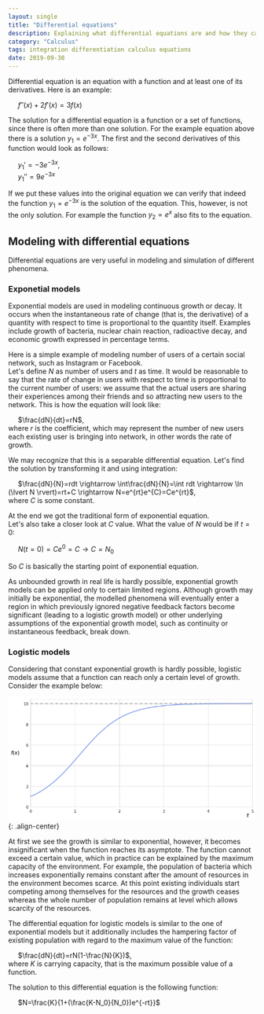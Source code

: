 ```yaml
---
layout: single
title: "Differential equations"
description: Explaining what differential equations are and how they can be used
category: "Calculus"
tags: integration differentiation calculus equations
date: 2019-09-30
---
```


Differential equation is an equation with a function and at least one of its derivatives. Here is an example:

&nbsp;&nbsp;&nbsp;&nbsp;
$f''(x) + 2f'(x) = 3f(x)$

The solution for a differential equation is a function or a set of functions, since there is often more than one solution. For the example equation above there is a solution $y_1=e^{-3x}$.
The first and  the second derivatives of this function would look as follows:

&nbsp;&nbsp;&nbsp;&nbsp;
$y_1' = -3e^{-3x}$,<br>
&nbsp;&nbsp;&nbsp;&nbsp;
$y_1'' = 9e^{-3x}$

If we put these values into the original equation we can verify that indeed the function $y_1=e^{-3x}$ is the solution of the equation. This, however, is not the only solution. For example the function $y_2=e^x$ also fits to the equation.

## Modeling with differential equations

Differential equations are very useful in modeling and simulation of different phenomena.

### Exponetial models

Exponential models are used in modeling continuous growth or decay. It occurs when the instantaneous rate of change (that is, the derivative) of a quantity with respect to time is proportional to the quantity itself. Examples include growth of bacteria, nuclear chain reaction, radioactive decay, and economic growth expressed in percentage terms.

Here is a simple example of modeling number of users of a certain social network, such as Instagram or Facebook.<br>
Let's define $N$ as number of users and $t$ as time. It would be reasonable to say that the rate of change in users with respect to time is proportional to the current number of users: we assume that the actual users are sharing their experiences among their friends and so attracting new users to the network. This is how the equation will look like:

&nbsp;&nbsp;&nbsp;&nbsp;
$\frac{dN}{dt}=rN$,<br>
where $r$ is the coefficient, which may represent the number of new users each existing user is bringing into network, in other words the rate of growth.

We may recognize that this is a separable differential equation. Let's find the solution by transforming it and using integration:

&nbsp;&nbsp;&nbsp;&nbsp;
$\frac{dN}{N}=rdt \rightarrow \int\frac{dN}{N}=\int rdt \rightarrow \ln (\lvert N \rvert)=rt+C \rightarrow N=e^{rt}e^{C}=Ce^{rt}$,<br>
where $C$ is some constant.

At the end we got the traditional form of exponential equation.<br>
Let's also take a closer look at $C$ value. What the value of $N$ would be if $t=0$:

&nbsp;&nbsp;&nbsp;&nbsp;
$N(t=0)=Ce^{0}=C \rightarrow C=N_0$

So $C$ is basically the starting point of exponential equation.

As unbounded growth in real life is hardly possible, exponential growth models can be applied only to certain limited regions. Although growth may initially be exponential, the modelled phenomena will eventually enter a region in which previously ignored negative feedback factors become significant (leading to a logistic growth model) or other underlying assumptions of the exponential growth model, such as continuity or instantaneous feedback, break down.

### Logistic models

Considering that constant exponential growth is hardly possible, logistic models assume that a function can reach only a certain level of growth. Consider the example below:

![](/assets/images/calculus/plot_logistic_equation.png){: .align-center}

At first we see the growth is similar to exponential, however, it becomes insignificant when the function reaches its asymptote. The function cannot exceed a certain value, which in practice can be explained by the maximum capacity of the environment. For example, the population of bacteria which increases exponentially remains constant after the amount of resources in the environment becomes scarce. At this point existing individuals start competing among themselves for the resources and the growth ceases whereas the whole number of population remains at level which allows scarcity of the resources.

The differential equation for logistic models is similar to the one of exponential models but it additionally includes the hampering factor of existing population with regard to the maximum value of the function:

&nbsp;&nbsp;&nbsp;&nbsp;
$\frac{dN}{dt}=rN(1-\frac{N}{K})$,<br>
where $K$ is carrying capacity, that is the maximum possible value of a function.

The solution to this differential equation is the following function:

&nbsp;&nbsp;&nbsp;&nbsp;
$N=\frac{K}{1+(\frac{K-N_0}{N_0})e^{-rt}}$